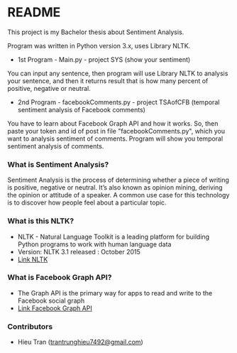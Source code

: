 # README #

This project is my Bachelor thesis about Sentiment Analysis.

Program was written in Python version 3.x, uses Library NLTK.

* 1st Program - Main.py - project SYS (show your sentiment)

You can input any sentence, then program will use Library NLTK to analysis your sentence, and then it returns result that is how many percent of positive, negative or neutral.

* 2nd Program - facebookComments.py - project TSAofCFB (temporal sentiment analysis of Facebook comments)

You have to learn about Facebook Graph API and how it works. So, then paste your token and id of post in file "facebookComments.py", which you want to analysis sentiment of comments. Program will show you temporal sentiment analysis of comments.

### What is Sentiment Analysis? ###

   Sentiment Analysis is the process of determining whether a piece of writing is positive, negative or neutral. It’s also known as opinion mining, deriving the opinion or attitude of a speaker. A common use case for this technology is to discover how people feel about a particular topic.

### What is this NLTK? ###

* NLTK - Natural Language Toolkit is a leading platform for building Python programs to work with human language data
* Version: NLTK 3.1 released : October 2015
* [Link NLTK](http://www.nltk.org/)

### What is Facebook Graph API? ###
* The Graph API is the primary way for apps to read and write to the Facebook social graph
* [Link Facebook Graph API](https://developers.facebook.com/docs/graph-api)

### Contributors ###

* Hieu Tran (trantrunghieu7492@gmail.com)